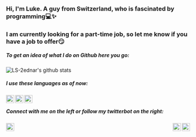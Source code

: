 ### Hi, I'm Luke. A guy from Switzerland, who is fascinated by programming:computer::sparkles:

### I am currently looking for a part-time job, so let me know if you have a job to offer:smirk:

##### To get an idea of what I do on Github here you go:
![LS-2ednar's github stats](https://github-readme-stats.vercel.app/api?username=LS-2ednar&hide=contribs,issues)


##### I use these languages as of now:
[<img align = "left" width = "22px" src="https://cdn3.iconfinder.com/data/icons/logos-and-brands-adobe/512/267_Python-512.png">](https://github.com/LS-2ednar/PAD2020_GenomicSequence_to_Species_Cluster)
[<img align = "left" width = "22px" src="https://cdn4.iconfinder.com/data/icons/logos-and-brands/512/285_R_Project_logo-512.png">](https://github.com/LS-2ednar/statistics_cheatsheat/tree/main/R)
<img align = "left" width = "22px" src="https://upload.wikimedia.org/wikipedia/commons/2/21/Matlab_Logo.png">

</br>

##### Connect with me on the left or follow my twitterbot on the right:
[<img align = "left" alt= "linkedin" width ="22px" src="https://www.flaticon.com/svg/static/icons/svg/174/174857.svg">](https://www.linkedin.com/in/lukas-schaub-bt)
<img align = "right" width = "22px" src="https://image.flaticon.com/icons/png/512/65/65508.png" >
[<img align = "right" width = "22px" src="https://allfacebook.de/wp-content/uploads/2020/02/Twitter_Logo_Blue-300x300.png">](https://twitter.com/thecuriousluke) 

